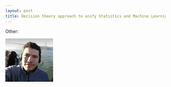 ```yaml
---
layout: post
title: Decision theory approach to unify Statistics and Machine Learning
---
```


Other:
<div class="entry">
    <p><img src="../images/capture.png" alt="photo" width="150" /></p>



